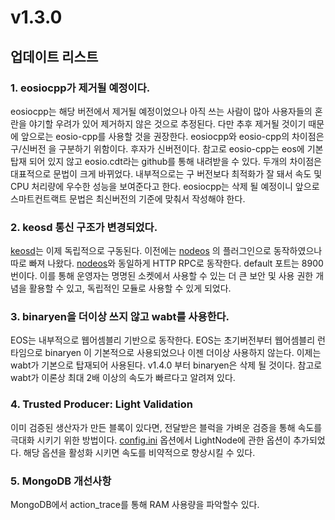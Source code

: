 # v1.3.0

## 업데이트 리스트

### 1. eosiocpp가 제거될 예정이다.

eosiocpp는 해당 버전에서 제거될 예정이었으나 아직 쓰는 사람이 많아 사용자들의 혼란을 야기할 우려가 있어 제거하지 않은 것으로 추정된다. 다만 추후 제거될 것이기 때문에 앞으로는 eosio-cpp를 사용할 것을 권장한다. eosiocpp와 eosio-cpp의 차이점은 구/신버전 을 구분하기 위함이다. 후자가 신버전이다. 참고로 eosio-cpp는 eos에 기본 탑재 되어 있지 않고 eosio.cdt라는 github를 통해 내려받을 수 있다. 두개의 차이점은 대표적으로 문법이 크게 바뀌었다. 내부적으로는 구 버전보다 최적화가 잘 돼서 속도 및 CPU 처리량에 우수한 성능을 보여준다고 한다. eosiocpp는 삭제 될 예정이니 앞으로 스마트컨트랙트 문법은 최신버전의 기준에 맞춰서 작성해야 한다.

### 2. keosd 통신 구조가 변경되었다.

[keosd](../../keywords/k/keosd.md)는 이제 독립적으로 구동된다. 이전에는 [nodeos](../../keywords/n/nodeos.md) 의 플러그인으로 동작하였으나 따로 빠져 나왔다. [nodeos](../../keywords/n/nodeos.md)와 동일하게 HTTP RPC로 동작한다. default 포트는 8900번이다. 이를 통해 운영자는 명명된 소켓에서 사용할 수 있는 더 큰 보안 및 사용 권한 개념을 활용할 수 있고, 독립적인 모듈로 사용할 수 있게 되었다.

### 3. binaryen을 더이상 쓰지 않고 wabt를 사용한다.

EOS는 내부적으로 웹어셈블리 기반으로 동작한다. EOS는 초기버전부터 웹어셈블리 런타임으로 binaryen 이 기본적으로 사용되었으나 이젠 더이상 사용하지 않는다. 이제는 wabt가 기본으로 탑재되어 사용된다. v1.4.0 부터 binaryen은 삭제 될 것이다. 참고로 wabt가 이론상 최대 2배 이상의 속도가 빠르다고 알려져 있다.

### 4. Trusted Producer: Light Validation

이미 검증된 생산자가 만든 블록이 있다면, 전달받은 블럭을 가벼운 검증을 통해 속도를 극대화 시키기 위한 방법이다. [config.ini](../../keywords/n/nodeos-config.ini.md) 옵션에서 LightNode에 관한 옵션이 추가되었다. 해당 옵션을 활성화 시키면 속도를 비약적으로 향상시킬 수 있다.

### 5. MongoDB 개선사항

MongoDB에서 action\_trace를 통해 RAM 사용량을 파악할수 있다.





